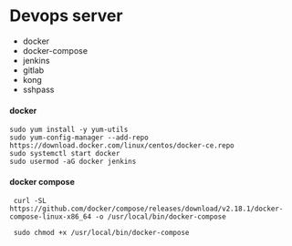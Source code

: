 # Devops server
 - docker
 - docker-compose
 - jenkins
 - gitlab
 - kong
 - sshpass

#### docker
```
sudo yum install -y yum-utils
sudo yum-config-manager --add-repo https://download.docker.com/linux/centos/docker-ce.repo
sudo systemctl start docker
sudo usermod -aG docker jenkins
```

#### docker compose
```
 curl -SL https://github.com/docker/compose/releases/download/v2.18.1/docker-compose-linux-x86_64 -o /usr/local/bin/docker-compose

 sudo chmod +x /usr/local/bin/docker-compose
```
